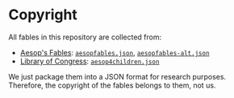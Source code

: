 # Copyright

All fables in this repository are collected from:

* [Aesop's Fables](https://www.aesopfables.com): [`aesopfables.json`](dat/aesopfables.json), [`aesopfables-alt.json`](dat/aesopfables-alt.json)
* [Library of Congress](http://read.gov/aesop/): [`aesop4children.json`](dat/aesop4children.json)

We just package them into a JSON format for research purposes.
Therefore, the copyright of the fables belongs to them, not us.